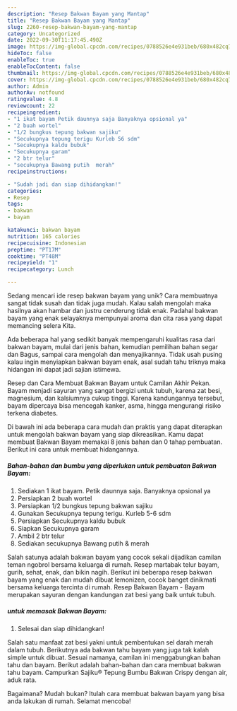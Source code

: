 ```yaml
---
description: "Resep Bakwan Bayam yang Mantap"
title: "Resep Bakwan Bayam yang Mantap"
slug: 2260-resep-bakwan-bayam-yang-mantap
category: Uncategorized
date: 2022-09-30T11:17:45.490Z
image: https://img-global.cpcdn.com/recipes/0788526e4e931beb/680x482cq70/bakwan-bayam-foto-resep-utama.jpg
hideToc: false
enableToc: true
enableTocContent: false
thumbnail: https://img-global.cpcdn.com/recipes/0788526e4e931beb/680x482cq70/bakwan-bayam-foto-resep-utama.jpg
cover: https://img-global.cpcdn.com/recipes/0788526e4e931beb/680x482cq70/bakwan-bayam-foto-resep-utama.jpg
author: Admin
authorAv: notfound
ratingvalue: 4.8
reviewcount: 22
recipeingredient:
- "1 ikat bayam Petik daunnya saja Banyaknya opsional ya"
- "2 buah wortel"
- "1/2 bungkus tepung bakwan sajiku"
- "Secukupnya tepung terigu Kurleb 56 sdm"
- "Secukupnya kaldu bubuk"
- "Secukupnya garam"
- "2 btr telur"
- "secukupnya Bawang putih  merah"
recipeinstructions:

- "Sudah jadi dan siap dihidangkan!"
categories:
- Resep
tags:
- bakwan
- bayam

katakunci: bakwan bayam 
nutrition: 165 calories
recipecuisine: Indonesian
preptime: "PT17M"
cooktime: "PT48M"
recipeyield: "1"
recipecategory: Lunch

---
```





Sedang mencari ide resep bakwan bayam yang unik? Cara membuatnya sangat tidak susah dan tidak juga mudah. Kalau salah mengolah maka hasilnya akan hambar dan justru cenderung tidak enak. Padahal bakwan bayam yang enak selayaknya mempunyai aroma dan cita rasa yang dapat memancing selera Kita.





Ada beberapa hal yang sedikit banyak mempengaruhi kualitas rasa dari bakwan bayam, mulai dari jenis bahan, kemudian pemilihan bahan segar dan Bagus, sampai cara mengolah dan menyajikannya. Tidak usah pusing kalau ingin menyiapkan bakwan bayam enak,      asal sudah tahu triknya maka hidangan ini dapat jadi sajian istimewa.














Resep dan Cara Membuat Bakwan Bayam untuk Camilan Akhir Pekan. Bayam menjadi sayuran yang sangat bergizi untuk tubuh, karena zat besi, magnesium, dan kalsiumnya cukup tinggi. Karena kandungannya tersebut, bayam dipercaya bisa mencegah kanker, asma, hingga mengurangi risiko terkena diabetes.






Di bawah ini ada beberapa cara mudah dan praktis yang dapat diterapkan untuk mengolah bakwan bayam yang siap dikreasikan. Kamu dapat membuat Bakwan Bayam memakai 8 jenis bahan dan 0 tahap pembuatan. Berikut ini cara untuk membuat hidangannya.

<!--inarticleads1-->

##### Bahan-bahan dan bumbu yang diperlukan untuk pembuatan Bakwan Bayam:

1. Sediakan 1 ikat bayam. Petik daunnya saja. Banyaknya opsional ya
1. Persiapkan 2 buah wortel
1. Persiapkan 1/2 bungkus tepung bakwan sajiku
1. Gunakan Secukupnya tepung terigu. Kurleb 5-6 sdm
1. Persiapkan Secukupnya kaldu bubuk
1. Siapkan Secukupnya garam
1. Ambil 2 btr telur
1. Sediakan secukupnya Bawang putih &amp; merah


Salah satunya adalah bakwan bayam yang cocok sekali dijadikan camilan teman ngobrol bersama keluarga di rumah. Resep martabak telur bayam, gurih, sehat, enak, dan bikin nagih. Berikut ini beberapa resep bakwan bayam yang enak dan mudah dibuat lemonizen, cocok banget dinikmati bersama keluarga tercinta di rumah. Resep Bakwan Bayam - Bayam merupakan sayuran dengan kandungan zat besi yang baik untuk tubuh. 

<!--inarticleads2-->

#####  untuk memasak Bakwan Bayam:


1. Selesai dan siap dihidangkan!

Salah satu manfaat zat besi yakni untuk pembentukan sel darah merah dalam tubuh. Berikutnya ada bakwan tahu bayam yang juga tak kalah simple untuk dibuat. Sesuai namanya, camilan ini menggabungkan bahan tahu dan bayam. Berikut adalah bahan-bahan dan cara membuat bakwan tahu bayam. Campurkan Sajiku® Tepung Bumbu Bakwan Crispy dengan air, aduk rata. 

Bagaimana? Mudah bukan? Itulah cara membuat bakwan bayam yang bisa anda lakukan di rumah. Selamat mencoba!
